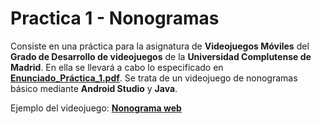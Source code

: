 # Practica 1 - Nonogramas

Consiste en una práctica para la asignatura de **Videojuegos Móviles** del **Grado de Desarrollo de videojuegos** de la **Universidad Complutense de Madrid**. En ella se llevará a cabo lo especificado en [**Enunciado_Práctica_1.pdf**](https://github.com/Moviles-22-23/Practica-1/blob/main/Enunciado_Pr%C3%A1ctica_1.pdf). Se trata de un videojuego de nonogramas básico mediante **Android Studio** y **Java**. 

Ejemplo del videojuego: [**Nonograma web**](https://es.puzzle-nonograms.com/?size=1)
